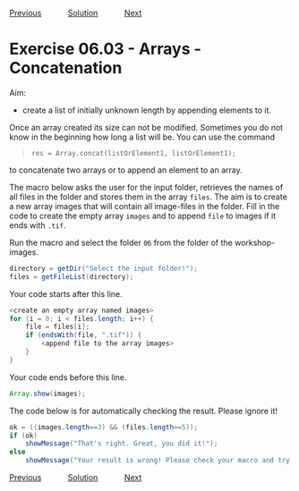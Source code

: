 [Previous](./ex06-02.md) &nbsp;&nbsp;&nbsp;&nbsp;&nbsp;&nbsp;&nbsp;&nbsp;&nbsp;&nbsp;     [Solution](../ans/ans06-03.md) &nbsp;&nbsp;&nbsp;&nbsp;&nbsp;&nbsp;&nbsp;&nbsp;&nbsp;&nbsp; [Next](./ex07-01.md)

# Exercise 06.03 - Arrays - Concatenation

Aim: 
- create a list of initially unknown length by appending elements to it.

Once an array created its size can not be modified. Sometimes you do not know in the beginning how long
a list will be. You can use the command
>  ``res = Array.concat(listOrElement1, listOrElement1);``

to concatenate two arrays or to append an element to an array.

The macro below asks the user for the input folder, retrieves the names of all files in the folder and stores them in the array ``files``.
The aim is to create a new array images that will contain all image-files in the folder. Fill in the code to create the empty array ``images``
and to append ``file`` to images if it ends with ``.tif``.

Run the macro and select the folder ``06`` from the folder of the workshop-images.

```java
directory = getDir("Select the input folder!");
files = getFileList(directory);
```
Your code starts after this line. 
```java
<create an empty array named images>
for (i = 0; i < files.length; i++) {
	file = files[i];
	if (endsWith(file, ".tif")) {
		<append file to the array images> 	
	}
}
```
Your code ends before this line. 
```java
Array.show(images);
```

The code below is for automatically checking the result. Please ignore it! 
```java
ok = ((images.length==3) && (files.length==5));
if (ok) 
	showMessage("That's right. Great, you did it!");
else 
	showMessage("Your result is wrong! Please check your macro and try again!");
```

[Previous](./ex06-02.md) &nbsp;&nbsp;&nbsp;&nbsp;&nbsp;&nbsp;&nbsp;&nbsp;&nbsp;&nbsp;     [Solution](../ans/ans06-03.md) &nbsp;&nbsp;&nbsp;&nbsp;&nbsp;&nbsp;&nbsp;&nbsp;&nbsp;&nbsp; [Next](./ex07-01.md)

